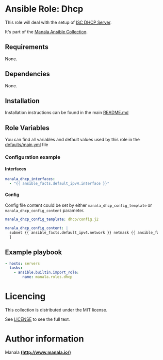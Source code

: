 # Ansible Role: Dhcp

This role will deal with the setup of [ISC DHCP Server](https://www.isc.org/downloads/dhcp/).

It's part of the [Manala Ansible Collection](https://galaxy.ansible.com/manala/roles).

## Requirements

None.

## Dependencies

None.

## Installation

Installation instructions can be found in the main [README.md](https://github.com/manala/ansible-roles/blob/master/README.md)

## Role Variables

You can find all variables and default values used by this role in the [defaults/main.yml](./defaults/main.yml) file

### Configuration example

#### Interfaces

```yaml
manala_dhcp_interfaces:
  - "{{ ansible_facts.default_ipv4.interface }}"
```

#### Config

Config file content could be set by either `manala_dhcp_config_template` or `manala_dhcp_config_content` parameter.

```yaml
manala_dhcp_config_template: dhcp/config.j2
```

```yaml
manala_dhcp_config_content: |
  subnet {{ ansible_facts.default_ipv4.network }} netmask {{ ansible_facts.default_ipv4.netmask }} {
  }
```

## Example playbook

```yaml
- hosts: servers
  tasks:
    - ansible.builtin.import_role:  
        name: manala.roles.dhcp
```

# Licencing

This collection is distributed under the MIT license.

See [LICENSE](https://opensource.org/licenses/MIT) to see the full text.

# Author information

Manala [**(http://www.manala.io/)**](http://www.manala.io)
